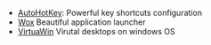 - [AutoHotKey](www.autohotkey.com/docs/Hotkeys.htm): 
	Powerful key shortcuts configuration
- [Wox](http://www.getwox.com/)
	Beautiful application launcher
- [VirtuaWin](http://virtuawin.sourceforge.net/)
	Virutal desktops on windows OS

